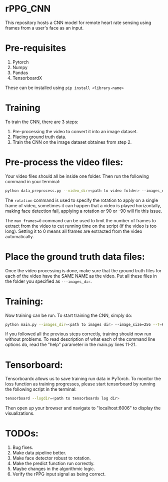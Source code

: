 # rPPG_CNN

This repository hosts a CNN model for remote heart rate sensing using frames from a user's face as an input.

# Pre-requisites
1. Pytorch
2. Numpy
3. Pandas
4. TensorboardX

These can be installed using ```pip install <library-name>```

# Training
To train the CNN, there are 3 steps:
1. Pre-processing the video to convert it into an image dataset.
2. Placing ground truth data.
3. Train the CNN on the image dataset obtaines from step 2.

# Pre-process the video files:
Your video files should all be inside one folder.
Then run the following command in your terminal: 
```bash
python data_preprocess.py --video_dir=<path to video folder> --images_dir=<path where to save face images> --rotation=-90 --max_frames=0
```
The ```rotation``` command is used to specify the rotation to apply on a single frame of video, sometimes it can happen that a video is played horizontally, making face detection fail, applying a rotation or 90 or -90 will fix this issue.

The ```max_frames=0``` command can be used to limit the number of frames to extract from the video to cut running time on the script (if the video is too long). Setting it to 0 means all frames are extracted from the video automatically.

# Place the ground truth data files:
Once the video processing is done, make sure that the ground truth files for each of the video have the SAME NAME as the video. Put all these files in the folder you specified as ```---images_dir```.

# Training:
Now training can be run. To start training the CNN, simply do:
```bash
python main.py --images_dir=<path to images dir> --image_size=256 --T=64, --N=32 --batch_size=32 --n_threads=4 --epochs=5 --learning_rate=1e-3 --save_iter=200
```
If you followed all the previous steps correctly, training should now run without problems. To read description of what each of the command line options do, read the "help" parameter in the main.py lines 11-21.

# Tensorboard:
Tensorboardx allows us to save training run data in PyTorch. To monitor the loss function as training progresses, please start tensorboard by running the following script in the terminal:
```bash
tensorboard --logdir=<path to tensorboardx log dir>
```
Then open up your browser and navigate to "localhost:6006" to display the visualizations.

# TODOs:
1. Bug fixes.
2. Make data pipeline better.
3. Make face detector robust to rotation.
4. Make the predict function run correctly.
5. Maybe changes in the algorithmic logic.
6. Verify the rPPG input signal as being correct.
